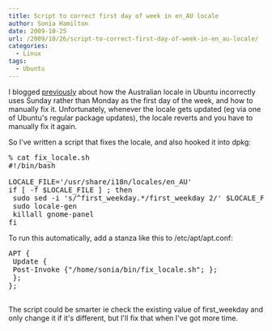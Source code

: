 ```yaml
---
title: Script to correct first day of week in en_AU locale
author: Sonia Hamilton
date: 2009-10-25
url: /2009/10/26/script-to-correct-first-day-of-week-in-en_au-locale/
categories:
  - Linux
tags:
  - Ubuntu
---
```

I blogged [previously][1] about how the Australian locale in Ubuntu incorrectly uses Sunday rather than Monday as the first day of the week, and how to manually fix it. Unfortunately, whenever the locale gets updated (eg via one of Ubuntu's regular package updates), the locale reverts and you have to manually fix it again.

<!--more-->

So I've written a script that fixes the locale, and also hooked it into dpkg:

<pre>% cat fix_locale.sh
#!/bin/bash

LOCALE_FILE='/usr/share/i18n/locales/en_AU'
if [ -f $LOCALE_FILE ] ; then
 sudo sed -i 's/^first_weekday.*/first_weekday 2/' $LOCALE_FILE
 sudo locale-gen
 killall gnome-panel
fi
</pre>

To run this automatically, add a stanza like this to /etc/apt/apt.conf:

<pre>APT {
 Update {
 Post-Invoke {"/home/sonia/bin/fix_locale.sh"; };
 };
};

</pre>

The script could be smarter ie check the existing value of first_weekday and only change it if it's different, but I'll fix that when I've got more time.

 [1]: http://www.snowfrog.net/2008/02/06/change-first-day-of-week-in-ubuntus-gnome-calendar/
